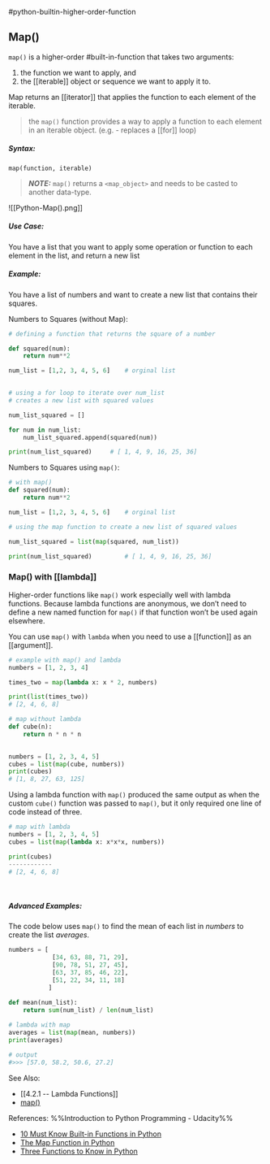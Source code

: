 #python-builtin-higher-order-function
## Map()
`map()` is a higher-order #built-in-function that takes two arguments: 
1. the function we want to apply, and
2. the [[iterable]] object or sequence we want to apply it to. 

Map returns an [[iterator]] that applies the function to each element of the iterable.

> the `map()` function provides a way to apply a function to each element in an iterable object. (e.g. - replaces a [[for]] loop)

##### Syntax:
`map(function, iterable)`

> ***NOTE:*** `map()` returns a `<map_object>` and needs to be casted to another data-type.

![[Python-Map().png]]

##### Use Case:
 You have a list that you want to apply some operation or function to each element in the list, and return a new list

##### Example: 
You have a list of numbers and want to create a new list that contains their squares.

Numbers to Squares (without Map):
```python
# defining a function that returns the square of a number

def squared(num):
	return num**2

num_list = [1,2, 3, 4, 5, 6]	# orginal list
		

# using a for loop to iterate over num_list
# creates a new list with squared values

num_list_squared = []

for num in num_list:
	num_list_squared.append(squared(num))

print(num_list_squared)		# [ 1, 4, 9, 16, 25, 36]
```

Numbers to Squares using `map()`:
```python
# with map()
def squared(num):
	return num**2

num_list = [1,2, 3, 4, 5, 6]	# orginal list

# using the map function to create a new list of squared values

num_list_squared = list(map(squared, num_list))

print(num_list_squared)			# [ 1, 4, 9, 16, 25, 36]

```


### Map() with [[lambda]]
Higher-order functions like `map()` work especially well with lambda functions. Because lambda functions are anonymous, we don’t need to define a new named function for `map()` if that function won’t be used again elsewhere.

You can use `map()` with `lambda` when you need to use a [[function]] as an [[argument]].
```python
# example with map() and lambda
numbers = [1, 2, 3, 4]

times_two = map(lambda x: x * 2, numbers)

print(list(times_two))
# [2, 4, 6, 8]
``` 

```python
# map without lambda
def cube(n):
	return n * n * n
	

numbers = [1, 2, 3, 4, 5]
cubes = list(map(cube, numbers))
print(cubes)
# [1, 8, 27, 63, 125]
```
Using a lambda function with `map()` produced the same output as when the custom `cube()` function was passed to `map()`, but it only required one line of code instead of three.

```python
# map with lambda
numbers = [1, 2, 3, 4, 5]
cubes = list(map(lambda x: x*x*x, numbers))

print(cubes)
------------
# [2, 4, 6, 8]
```
<br>

##### Advanced Examples:
The code below uses `map()` to find the mean of each list in *numbers* to create the list *averages*.
```python
numbers = [
			[34, 63, 88, 71, 29],
			[90, 78, 51, 27, 45],
			[63, 37, 85, 46, 22],
			[51, 22, 34, 11, 18]
		   ]
		   
def mean(num_list):
	return sum(num_list) / len(num_list)

# lambda with map
averages = list(map(mean, numbers))
print(averages)

# output
#>>> [57.0, 58.2, 50.6, 27.2]
```

See Also:
- [[4.2.1 -- Lambda Functions]]
- [map()](https://www.w3schools.com/python/ref_func_map.asp)


References:
%%Introduction to Python Programming - Udacity%%
- [10 Must Know Built-in Functions in Python](https://medium.com/pythoneers/10-must-known-built-in-functions-in-python-2f196b9c0359)
- [The Map Function in Python](https://towardsdatascience.com/the-map-function-in-python-eb9a90707d17)
- [Three Functions to Know in Python](https://towardsdatascience.com/three-functions-to-know-in-python-4f2d27a4d05)